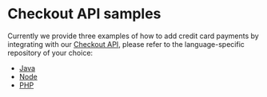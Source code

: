 # Checkout API samples

Currently we provide three examples of how to add credit card payments by integrating with our [Checkout API](https://www.mercadopago.com/developers/en/guides/online-payments/checkout-api/previous-requirements),
please refer to the language-specific repository of your choice:

- [Java](https://github.com/mercadopago/card-payment-sample-java)
- [Node](https://github.com/mercadopago/card-payment-sample-node)
- [PHP](https://github.com/mercadopago/card-payment-sample-php)
